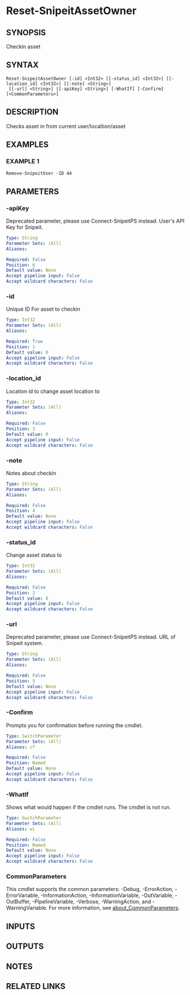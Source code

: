 ﻿---
external help file: SnipeitPS-help.xml
Module Name: SnipeitPS
online version:
schema: 2.0.0
---

# Reset-SnipeitAssetOwner

## SYNOPSIS
Checkin asset

## SYNTAX

```
Reset-SnipeitAssetOwner [-id] <Int32> [[-status_id] <Int32>] [[-location_id] <Int32>] [[-note] <String>]
 [[-url] <String>] [[-apiKey] <String>] [-WhatIf] [-Confirm] [<CommonParameters>]
```

## DESCRIPTION
Checks asset in from current user/localtion/asset

## EXAMPLES

### EXAMPLE 1
```
Remove-SnipeitUser -ID 44
```

## PARAMETERS

### -apiKey
Deprecated parameter, please use Connect-SnipeitPS instead.
User's API Key for Snipeit.

```yaml
Type: String
Parameter Sets: (All)
Aliases:

Required: False
Position: 6
Default value: None
Accept pipeline input: False
Accept wildcard characters: False
```

### -id
Unique ID For asset to checkin

```yaml
Type: Int32
Parameter Sets: (All)
Aliases:

Required: True
Position: 1
Default value: 0
Accept pipeline input: False
Accept wildcard characters: False
```

### -location_id
Location id to change asset location to

```yaml
Type: Int32
Parameter Sets: (All)
Aliases:

Required: False
Position: 3
Default value: 0
Accept pipeline input: False
Accept wildcard characters: False
```

### -note
Notes about checkin

```yaml
Type: String
Parameter Sets: (All)
Aliases:

Required: False
Position: 4
Default value: None
Accept pipeline input: False
Accept wildcard characters: False
```

### -status_id
Change asset status to

```yaml
Type: Int32
Parameter Sets: (All)
Aliases:

Required: False
Position: 2
Default value: 0
Accept pipeline input: False
Accept wildcard characters: False
```

### -url
Deprecated parameter, please use Connect-SnipeitPS instead.
URL of Snipeit system.

```yaml
Type: String
Parameter Sets: (All)
Aliases:

Required: False
Position: 5
Default value: None
Accept pipeline input: False
Accept wildcard characters: False
```

### -Confirm
Prompts you for confirmation before running the cmdlet.

```yaml
Type: SwitchParameter
Parameter Sets: (All)
Aliases: cf

Required: False
Position: Named
Default value: None
Accept pipeline input: False
Accept wildcard characters: False
```

### -WhatIf
Shows what would happen if the cmdlet runs.
The cmdlet is not run.

```yaml
Type: SwitchParameter
Parameter Sets: (All)
Aliases: wi

Required: False
Position: Named
Default value: None
Accept pipeline input: False
Accept wildcard characters: False
```

### CommonParameters
This cmdlet supports the common parameters: -Debug, -ErrorAction, -ErrorVariable, -InformationAction, -InformationVariable, -OutVariable, -OutBuffer, -PipelineVariable, -Verbose, -WarningAction, and -WarningVariable. For more information, see [about_CommonParameters](http://go.microsoft.com/fwlink/?LinkID=113216).

## INPUTS

## OUTPUTS

## NOTES

## RELATED LINKS
